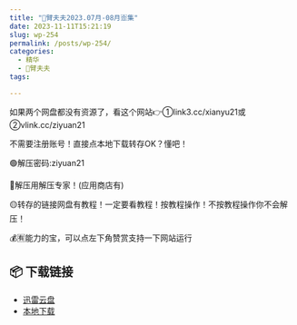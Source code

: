 ```yaml
---
title: "🌸臂夫夫2023.07月-08月🈴集"
date: 2023-11-11T15:21:19
slug: wp-254
permalink: /posts/wp-254/
categories:
  - 精华
  - 🌸臂夫夫
tags:

---
```


如果两个网盘都没有资源了，看这个网站👉①link3.cc/xianyu21或②vlink.cc/ziyuan21

不需要注册账号！直接点本地下载转存OK？懂吧！

🟢解压密码:ziyuan21

🔵解压用解压专家！(应用商店有)

🟡转存的链接网盘有教程！一定要看教程！按教程操作！不按教程操作你不会解压！

💰🈶能力的宝，可以点左下角赞赏支持一下网站运行

## 📦 下载链接
- [迅雷云盘](https://blziyuan21.com/pay-download/254?key=7d5f9e2627&down_id=0)
- [本地下载](https://blziyuan21.com/pay-download/254?key=7d5f9e2627&down_id=1)


